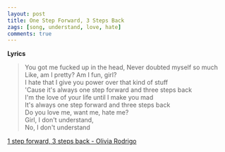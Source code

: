 ```yaml
---
layout: post
title: One Step Forward, 3 Steps Back
zags: [song, understand, love, hate]
comments: true
---
```

__Lyrics__
> You got me fucked up in the head, Never doubted myself so much   
> Like, am I pretty? Am I fun, girl?   
> I hate that I give you power over that kind of stuff   
> 'Cause it's always one step forward and three steps back   
> I'm the love of your life until I make you mad   
> It's always one step forward and three steps back   
> Do you love me, want me, hate me?    
> Girl, I don't understand,    
> No, I don't understand   

[1 step forward, 3 steps back - Olivia Rodrigo](https://youtu.be/w-HfMiue7-k/)
